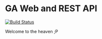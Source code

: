 # GA Web and REST API

[![Build Status](https://travis-ci.org/vut23/wuiweb.png)](https://travis-ci.org/vut23/wuiweb)

Welcome to the heaven ;P

